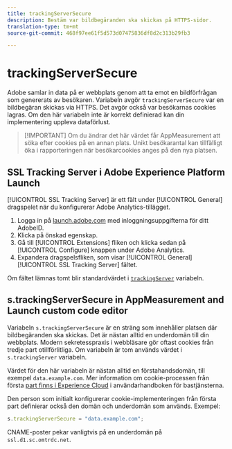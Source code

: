 ```yaml
---
title: trackingServerSecure
description: Bestäm var bildbegäranden ska skickas på HTTPS-sidor.
translation-type: tm+mt
source-git-commit: 468f97ee61f5d573d07475836df8d2c313b29fb3

---
```



# trackingServerSecure

Adobe samlar in data på er webbplats genom att ta emot en bildförfrågan som genererats av besökaren. Variabeln avgör `trackingServerSecure` var en bildbegäran skickas via HTTPS. Det avgör också var besökarnas cookies lagras. Om den här variabeln inte är korrekt definierad kan din implementering uppleva dataförlust.

> [!IMPORTANT] Om du ändrar det här värdet får AppMeasurement att söka efter cookies på en annan plats. Unikt besökarantal kan tillfälligt öka i rapporteringen när besökarcookies anges på den nya platsen.

## SSL Tracking Server i Adobe Experience Platform Launch

[!UICONTROL SSL Tracking Server] är ett fält under [!UICONTROL General] dragspelet när du konfigurerar Adobe Analytics-tillägget.

1. Logga in på [launch.adobe.com](https://launch.adobe.com) med inloggningsuppgifterna för ditt AdobeID.
2. Klicka på önskad egenskap.
3. Gå till [!UICONTROL Extensions] fliken och klicka sedan på [!UICONTROL Configure] knappen under Adobe Analytics.
4. Expandera dragspelsfliken, som visar [!UICONTROL General] [!UICONTROL SSL Tracking Server] fältet.

Om fältet lämnas tomt blir standardvärdet i [`trackingServer`](trackingserver.md) variabeln.

## s.trackingServerSecure in AppMeasurement and Launch custom code editor

Variabeln `s.trackingServerSecure` är en sträng som innehåller platsen där bildbegäranden ska skickas. Det är nästan alltid en underdomän till din webbplats. Modern sekretesspraxis i webbläsare gör oftast cookies från tredje part otillförlitliga. Om variabeln är tom används värdet i `s.trackingServer` variabeln.

Värdet för den här variabeln är nästan alltid en förstahandsdomän, till exempel `data.example.com`. Mer information om cookie-processen från första [part finns i Experience Cloud](https://docs.adobe.com/content/help/en/core-services/interface/ec-cookies/cookies-first-party.html) i användarhandboken för bastjänsterna.

Den person som initialt konfigurerar cookie-implementeringen från första part definierar också den domän och underdomän som används. Exempel:

```js
s.trackingServerSecure = "data.example.com";
```

CNAME-poster pekar vanligtvis på en underdomän på `ssl.d1.sc.omtrdc.net`.
